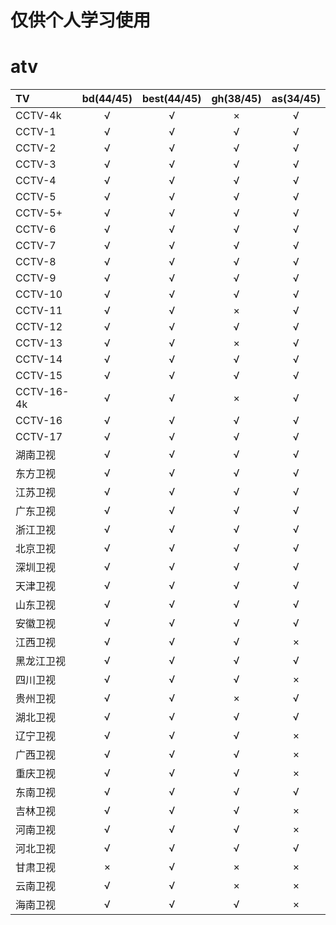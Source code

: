 # 仅供个人学习使用
# atv  

| TV | bd(44/45) | best(44/45) | gh(38/45) | as(34/45) |
| :----  |  :---:  |  :---:  |  :---:  |  :---:  |
| CCTV-4k  |  √  |  √  |  ×  |  √  |
| CCTV-1  |  √  |  √  |  √  |  √   |
| CCTV-2  |  √  |  √  |  √  |  √   |
| CCTV-3  |  √  |  √  |  √  |  √   |
| CCTV-4  |  √  |  √  |  √  |  √   |
| CCTV-5  |  √  |  √  |  √  |  √   |
| CCTV-5+  |  √  |  √  |  √  |  √   |
| CCTV-6  |  √  |  √  |  √  |  √   |
| CCTV-7  |  √  |  √  |  √  |  √   |
| CCTV-8  |  √  |  √  |  √  |  √   |
| CCTV-9  |  √  |  √  |  √  |  √   |
| CCTV-10  |  √  |  √  |  √  |  √   |
| CCTV-11  |  √  |  √  |  ×  |  √   |
| CCTV-12  |  √  |  √  |  √  |  √   |
| CCTV-13  |  √  |  √  |  ×  |  √   |
| CCTV-14  |  √  |  √  |  √  |  √   |
| CCTV-15  |  √  |  √  |  √  |  √   |
| CCTV-16-4k  |  √  |  √  |  ×  |  √   |
| CCTV-16  |  √  |  √  |  √  |  √   |
| CCTV-17  |  √  |  √  |  √  |  √   |
| 湖南卫视  |  √  |  √  |  √  |  √   |
| 东方卫视  |  √  |  √  |  √  |  √   |
| 江苏卫视  |  √  |  √  |  √  |  √   |
| 广东卫视  |  √  |  √  |  √  |  √   |
| 浙江卫视  |  √  |  √  |  √  |  √   |
| 北京卫视  |  √  |  √  |  √  |  √   |
| 深圳卫视  |  √  |  √  |  √  |  √   |
| 天津卫视  |  √  |  √  |  √  |  √  |
| 山东卫视  |  √  |  √  |  √  |  √  |
| 安徽卫视  |  √  |  √  |  √  |  √  |
| 江西卫视  |  √  |  √  |  √  |  ×  |
| 黑龙江卫视  |  √  |  √  |  √  |  √  |
| 四川卫视  |  √  |  √  |  √  |  ×  |
| 贵州卫视  |  √  |  √  |  ×  |  √  |
| 湖北卫视  |  √  |  √  |  √  |  √  |
| 辽宁卫视  |  √  |  √  |  √  |  ×  |
| 广西卫视  |  √  |  √  |  √  |  ×  |
| 重庆卫视  |  √  |  √  |  √  |  ×  |
| 东南卫视  |  √  |  √  |  √  |  √  |
| 吉林卫视  |  √  |  √  |  √  |  ×  |
| 河南卫视  |  √  |  √  |  √  |  ×  |
| 河北卫视  |  √  |  √  |  √  |  √  |
| 甘肃卫视  |  ×  |  √  |  ×  |  ×  |
| 云南卫视  |  √  |  √  |  ×  |  ×  |
| 海南卫视  |  √  |  √  |  √  |  ×  |
